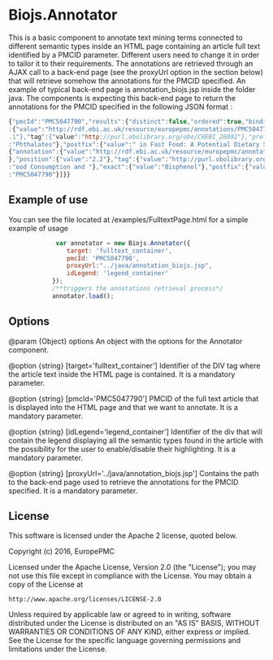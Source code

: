 # Biojs.Annotator

 This is a basic component to annotate text mining terms connected to different semantic types inside an HTML page containing an article full text identified by a PMCID parameter.
 Different users need to change it in order to tailor it to their requirements.
 The annotations are retrieved through an AJAX call to a back-end page (see the proxyUrl option in the section below) that will retrieve somehow the annotations for the PMCID specified. An example of typical back-end page is annotation_biojs.jsp inside the folder java.
 The components is expecting this back-end page to return the annotations for the PMCID specified in the following JSON format :
 ```javascript
 {"pmcId":"PMC5047790","results":{"distinct":false,"ordered":true,"bindings":[{"annotation"
:{"value":"http://rdf.ebi.ac.uk/resource/europepmc/annotations/PMC5047790#1-1"},"position":{"value":"1
.1"},"tag":{"value":"http://purl.obolibrary.org/obo/CHEBI_26092"},"prefix":{"value":""},"exact":{"value"
:"Phthalates"},"postfix":{"value":" in Fast Food: A Potential Dietary Sourc"},"pmcid":"PMC5047790"},
{"annotation":{"value":"http://rdf.ebi.ac.uk/resource/europepmc/annotations/PMC5047790#2-2"
},"position":{"value":"2.2"},"tag":{"value":"http://purl.obolibrary.org/obo/CHEBI_22901"},"prefix":{"value"
:"ood Consumption and "},"exact":{"value":"Bisphenol"},"postfix":{"value":" A and Phthalates Ex"},"pmcid"
:"PMC5047790"}]}}
 ```

## Example of use

You can see the file located at /examples/FulltextPage.html for a simple example of usage

```javascript
             var annotator = new Biojs.Annotator({
				target: 'fulltext_container',  
				pmcId: 'PMC5047790',
				proxyUrl:"../java/annotation_biojs.jsp",
				idLegend: 'legend_container'
		    });	
		    /**triggers the annotations retrieval process*/
			annotator.load();

```

## Options

@param {Object} options An object with the options for the Annotator component.
   
@option {string} [target='fulltext_container']
   Identifier of the DIV tag where the article text inside the HTML page is contained. It is a mandatory parameter.
  
@option {string} [pmcId='PMC5047790']
   PMCID of the full text article that is displayed into the HTML page and that we want to annotate. It is a mandatory parameter.

@option {string} [idLegend='legend_container']
   Identifier of the div that will contain the legend displaying all the semantic types found in the article with the possibility for the user to enable/disable their highlighting. It is a mandatory parameter.
  
@option {string} [proxyUrl='../java/annotation_biojs.jsp']
   Contains the path to the back-end page used to retrieve the annotations for the PMCID specified. It is a mandatory parameter.


## License 

This software is licensed under the Apache 2 license, quoted below.

Copyright (c) 2016, EuropePMC

Licensed under the Apache License, Version 2.0 (the "License"); you may not
use this file except in compliance with the License. You may obtain a copy of
the License at

    http://www.apache.org/licenses/LICENSE-2.0

Unless required by applicable law or agreed to in writing, software
distributed under the License is distributed on an "AS IS" BASIS, WITHOUT
WARRANTIES OR CONDITIONS OF ANY KIND, either express or implied. See the
License for the specific language governing permissions and limitations under
the License.

